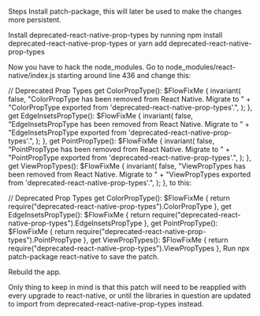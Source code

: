 Steps
Install patch-package, this will later be used to make the changes more persistent.

Install deprecated-react-native-prop-types by running npm install deprecated-react-native-prop-types or yarn add deprecated-react-native-prop-types

Now you have to hack the node_modules. Go to node_modules/react-native/index.js starting around line 436 and change this:

// Deprecated Prop Types
get ColorPropType(): $FlowFixMe {
invariant(
false,
"ColorPropType has been removed from React Native. Migrate to " +
"ColorPropType exported from 'deprecated-react-native-prop-types'.",
);
},
get EdgeInsetsPropType(): $FlowFixMe {
invariant(
false,
"EdgeInsetsPropType has been removed from React Native. Migrate to " +
"EdgeInsetsPropType exported from 'deprecated-react-native-prop-types'.",
);
},
get PointPropType(): $FlowFixMe {
invariant(
false,
"PointPropType has been removed from React Native. Migrate to " +
"PointPropType exported from 'deprecated-react-native-prop-types'.",
);
},
get ViewPropTypes(): $FlowFixMe {
invariant(
false,
"ViewPropTypes has been removed from React Native. Migrate to " +
"ViewPropTypes exported from 'deprecated-react-native-prop-types'.",
);
},
to this:

// Deprecated Prop Types
get ColorPropType(): $FlowFixMe {
return require("deprecated-react-native-prop-types").ColorPropType
},
get EdgeInsetsPropType(): $FlowFixMe {
return require("deprecated-react-native-prop-types").EdgeInsetsPropType
},
get PointPropType(): $FlowFixMe {
return require("deprecated-react-native-prop-types").PointPropType
},
get ViewPropTypes(): $FlowFixMe {
return require("deprecated-react-native-prop-types").ViewPropTypes
},
Run npx patch-package react-native to save the patch.

Rebuild the app.

Only thing to keep in mind is that this patch will need to be reapplied with every upgrade to react-native, or until the libraries in question are updated to import from deprecated-react-native-prop-types instead.
